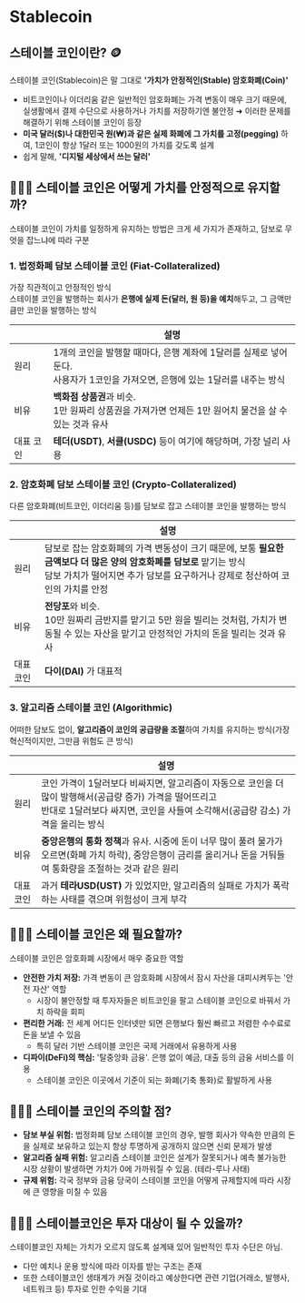# Stablecoin

## 스테이블 코인이란? 🪙

스테이블 코인(Stablecoin)은 말 그대로 **'가치가 안정적인(Stable) 암호화폐(Coin)'**
- 비트코인이나 이더리움 같은 일반적인 암호화폐는 가격 변동이 매우 크기 때문에, 실생활에서 결제 수단으로 사용하거나 가치를 저장하기엔 불안정 ➜ 이러한 문제를 해결하기 위해 스테이블 코인이 등장
- **미국 달러($)나 대한민국 원(₩)과 같은 실제 화폐에 그 가치를 고정(pegging)** 하여, 1코인이 항상 1달러 또는 1000원의 가치를 갖도록 설계
- 쉽게 말해, **'디지털 세상에서 쓰는 달러'**

## 🙋🏼‍♂️ 스테이블 코인은 어떻게 가치를 안정적으로 유지할까?

스테이블 코인이 가치를 일정하게 유지하는 방법은 크게 세 가지가 존재하고, 담보로 무엇을 잡느냐에 따라 구분

### 1. 법정화폐 담보 스테이블 코인 (Fiat-Collateralized)

가장 직관적이고 안정적인 방식  
스테이블 코인을 발행하는 회사가 **은행에 실제 돈(달러, 원 등)을 예치**해두고, 그 금액만큼만 코인을 발행하는 방식

||설명|
|---|---|
|원리|1개의 코인을 발행할 때마다, 은행 계좌에 1달러를 실제로 넣어둔다.<br/>사용자가 1코인을 가져오면, 은행에 있는 1달러를 내주는 방식|
|비유|**백화점 상품권**과 비슷.<br/>1만 원짜리 상품권을 가져가면 언제든 1만 원어치 물건을 살 수 있는 것과 유사|
|대표 코인|**테더(USDT)**, **서클(USDC)** 등이 여기에 해당하며, 가장 널리 사용|

### 2. 암호화폐 담보 스테이블 코인 (Crypto-Collateralized)

다른 암호화폐(비트코인, 이더리움 등)를 담보로 잡고 스테이블 코인을 발행하는 방식

||설명|
|---|---|
|원리|담보로 잡는 암호화폐의 가격 변동성이 크기 때문에, 보통 **필요한 금액보다 더 많은 양의 암호화폐를 담보로** 맡기는 방식<br/>담보 가치가 떨어지면 추가 담보를 요구하거나 강제로 청산하여 코인의 가치를 안정|
|비유|**전당포**와 비슷.<br/>10만 원짜리 금반지를 맡기고 5만 원을 빌리는 것처럼, 가치가 변동될 수 있는 자산을 맡기고 안정적인 가치의 돈을 빌리는 것과 유사|
|대표 코인|**다이(DAI)** 가 대표적|

### 3. 알고리즘 스테이블 코인 (Algorithmic)

어떠한 담보도 없이, **알고리즘이 코인의 공급량을 조절**하여 가치를 유지하는 방식(가장 혁신적이지만, 그만큼 위험도 큰 방식)

|           | 설명 |
| --------- | ---- |
| 원리      | 코인 가격이 1달러보다 비싸지면, 알고리즘이 자동으로 코인을 더 많이 발행해서(공급량 증가) 가격을 떨어뜨리고<br/>반대로 1달러보다 싸지면, 코인을 사들여 소각해서(공급량 감소) 가격을 올리는 방식    |
| 비유      | **중앙은행의 통화 정책**과 유사. 시중에 돈이 너무 많이 풀려 물가가 오르면(화폐 가치 하락), 중앙은행이 금리를 올리거나 돈을 거둬들여 통화량을 조절하는 것과 같은 원리    |
| 대표 코인 | 과거 **테라USD(UST)** 가 있었지만, 알고리즘의 실패로 가치가 폭락하는 사태를 겪으며 위험성이 크게 부각     |

## 🙋🏼‍♂️ 스테이블 코인은 왜 필요할까?

스테이블 코인은 암호화폐 시장에서 매우 중요한 역할

* **안전한 가치 저장:** 가격 변동이 큰 암호화폐 시장에서 잠시 자산을 대피시켜두는 '안전 자산' 역할
  * 시장이 불안정할 때 투자자들은 비트코인을 팔고 스테이블 코인으로 바꿔서 가치 하락을 회피
* **편리한 거래:** 전 세계 어디든 인터넷만 되면 은행보다 훨씬 빠르고 저렴한 수수료로 돈을 보낼 수 있음
  * 특히 달러 기반 스테이블 코인은 국제 거래에서 유용하게 사용
* **디파이(DeFi)의 핵심:** '탈중앙화 금융'. 은행 없이 예금, 대출 등의 금융 서비스를 이용
  * 스테이블 코인은 이곳에서 기준이 되는 화폐(기축 통화)로 활발하게 사용

## 🙋🏼‍♂️ 스테이블 코인의 주의할 점?

* **담보 부실 위험:** 법정화폐 담보 스테이블 코인의 경우, 발행 회사가 약속한 만큼의 돈을 실제로 보유하고 있는지 항상 투명하게 공개하지 않으면 신뢰 문제가 발생
* **알고리즘 실패 위험:** 알고리즘 스테이블 코인은 설계가 잘못되거나 예측 불가능한 시장 상황이 발생하면 가치가 0에 가까워질 수 있음. (테라-루나 사태)
* **규제 위험:** 각국 정부와 금융 당국이 스테이블 코인을 어떻게 규제할지에 따라 시장에 큰 영향을 미칠 수 있음

## 🙋🏼‍♂️ 스테이블코인은 투자 대상이 될 수 있을까?

스테이블코인 자체는 가치가 오르지 않도록 설계돼 있어 일반적인 투자 수단은 아님.

- 다만 예치나 운용 방식에 따라 이자를 받는 구조는 존재
- 또한 스테이블코인 생태계가 커질 것이라고 예상한다면 관련 기업(거래소, 발행사, 네트워크 등) 투자로 인한 수익을 기대
